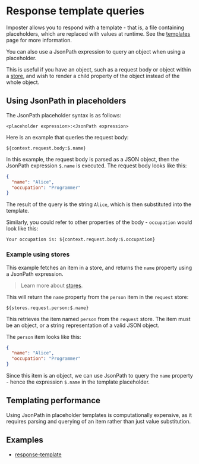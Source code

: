 # Response template queries

Imposter allows you to respond with a template - that is, a file containing placeholders, which are replaced with values at runtime. See the [templates](./templates.md) page for more information.

You can also use a JsonPath expression to query an object when using a placeholder.

This is useful if you have an object, such as a request body or object within a [store](./stores.md), and wish to render a child property of the object instead of the whole object.

## Using JsonPath in placeholders

The JsonPath placeholder syntax is as follows:

```
<placeholder expression>:<JsonPath expression>
```

Here is an example that queries the request body:

```
${context.request.body:$.name}
```

In this example, the request body is parsed as a JSON object, then the JsonPath expression `$.name` is executed. The request body looks like this:

```json
{
  "name": "Alice",
  "occupation": "Programmer"
}
```

The result of the query is the string `Alice`, which is then substituted into the template.

Similarly, you could refer to other properties of the body - `occupation` would look like this:

```
Your occupation is: ${context.request.body:$.occupation}
```

### Example using stores

This example fetches an item in a store, and returns the `name` property using a JsonPath expression.

> Learn more about [stores](./stores.md).

This will return the `name` property from the `person` item in the `request` store:

```
${stores.request.person:$.name}
```

This retrieves the item named `person` from the `request` store. The item must be an object, or a string representation of a valid JSON object.

The `person` item looks like this:

```json
{
  "name": "Alice",
  "occupation": "Programmer"
}
```

Since this item is an object, we can use JsonPath to query the `name` property - hence the expression `$.name` in the template placeholder.

## Templating performance

Using JsonPath in placeholder templates is computationally expensive, as it requires parsing and querying of an item rather than just value substitution.

## Examples

- [response-template](https://github.com/outofcoffee/imposter/blob/main/examples/rest/response-template)

